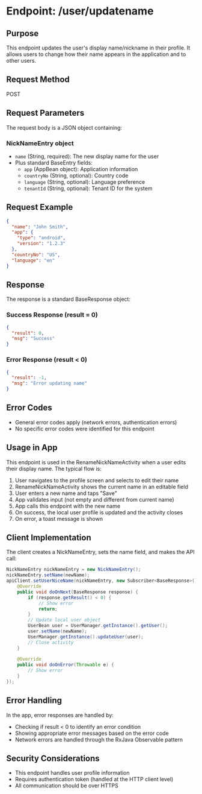 # Endpoint: /user/updatename

## Purpose
This endpoint updates the user's display name/nickname in their profile. It allows users to change how their name appears in the application and to other users.

## Request Method
POST

## Request Parameters
The request body is a JSON object containing:

### NickNameEntry object
- `name` (String, required): The new display name for the user
- Plus standard BaseEntry fields:
  - `app` (AppBean object): Application information
  - `countryNo` (String, optional): Country code
  - `language` (String, optional): Language preference
  - `tenantId` (String, optional): Tenant ID for the system

## Request Example
```json
{
  "name": "John Smith",
  "app": {
    "type": "android",
    "version": "1.2.3"
  },
  "countryNo": "US",
  "language": "en"
}
```

## Response
The response is a standard BaseResponse object:

### Success Response (result = 0)
```json
{
  "result": 0,
  "msg": "Success"
}
```

### Error Response (result < 0)
```json
{
  "result": -1,
  "msg": "Error updating name"
}
```

## Error Codes
- General error codes apply (network errors, authentication errors)
- No specific error codes were identified for this endpoint

## Usage in App
This endpoint is used in the RenameNickNameActivity when a user edits their display name. The typical flow is:

1. User navigates to the profile screen and selects to edit their name
2. RenameNickNameActivity shows the current name in an editable field
3. User enters a new name and taps "Save"
4. App validates input (not empty and different from current name)
5. App calls this endpoint with the new name
6. On success, the local user profile is updated and the activity closes
7. On error, a toast message is shown

## Client Implementation
The client creates a NickNameEntry, sets the name field, and makes the API call:

```java
NickNameEntry nickNameEntry = new NickNameEntry();
nickNameEntry.setName(newName);
apiClient.setUserNiceName(nickNameEntry, new Subscriber<BaseResponse>() {
    @Override
    public void doOnNext(BaseResponse response) {
        if (response.getResult() < 0) {
            // Show error
            return;
        }
        // Update local user object
        UserBean user = UserManager.getInstance().getUser();
        user.setName(newName);
        UserManager.getInstance().updateUser(user);
        // Close activity
    }
    
    @Override
    public void doOnError(Throwable e) {
        // Show error
    }
});
```

## Error Handling
In the app, error responses are handled by:
- Checking if result < 0 to identify an error condition
- Showing appropriate error messages based on the error code
- Network errors are handled through the RxJava Observable pattern

## Security Considerations
- This endpoint handles user profile information
- Requires authentication token (handled at the HTTP client level)
- All communication should be over HTTPS